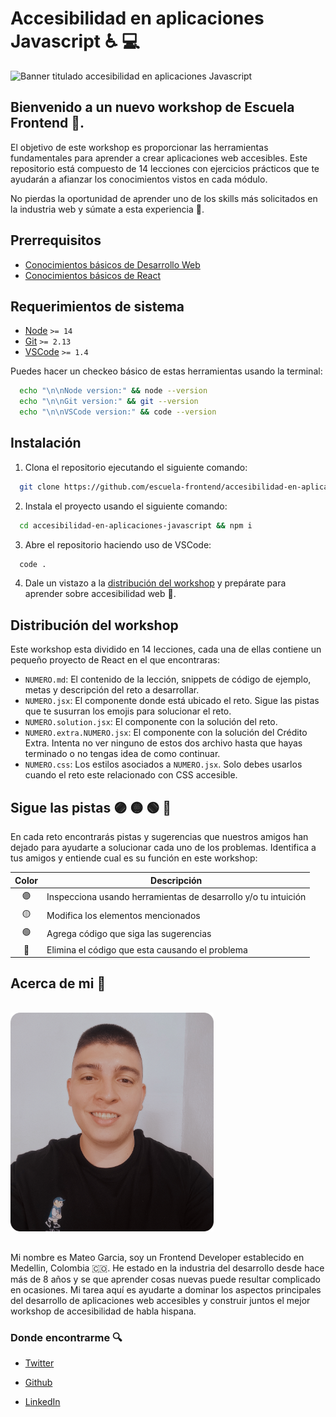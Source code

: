 # Accesibilidad en aplicaciones Javascript ♿️ 💻

![Banner titulado accesibilidad en aplicaciones Javascript](./assets/banner.svg)

## Bienvenido a un nuevo workshop de Escuela Frontend 👋.

El objetivo de este workshop es proporcionar las herramientas fundamentales para aprender a crear aplicaciones web accesibles. Este repositorio está compuesto de 14 lecciones con ejercicios prácticos que te ayudarán a afianzar los conocimientos vistos en cada módulo.

No pierdas la oportunidad de aprender uno de los skills más solicitados en la industria web y súmate a esta experiencia 💪.

## Prerrequisitos

- [Conocimientos básicos de Desarrollo Web](https://blog.teo-garcia.dev/que-demonios-es-desarrollo-web)
- [Conocimientos básicos de React](https://www.escuelafrontend.com/cursos/curso-practico-de-react)

## Requerimientos de sistema

- [Node](https://nodejs.org/) `>= 14`
- [Git](https://git-scm.com/) `>= 2.13`
- [VSCode](https://code.visualstudio.com/) `>= 1.4`

Puedes hacer un checkeo básico de estas herramientas usando la terminal:

```bash
  echo "\n\nNode version:" && node --version
  echo "\n\nGit version:" && git --version
  echo "\n\nVSCode version:" && code --version
```

## Instalación

1. Clona el repositorio ejecutando el siguiente comando:

```bash
  git clone https://github.com/escuela-frontend/accesibilidad-en-aplicaciones-javascript
```

2. Instala el proyecto usando el siguiente comando:

```bash
  cd accesibilidad-en-aplicaciones-javascript && npm i
```

3. Abre el repositorio haciendo uso de VSCode:

```bash
  code .
```

4. Dale un vistazo a la [distribución del workshop](#distribución-del-workshop) y prepárate para aprender sobre accesibilidad web 🤘.

## Distribución del workshop

Este workshop esta dividido en 14 lecciones, cada una de ellas contiene un pequeño proyecto de React en el que encontraras:

- `NUMERO.md`: El contenido de la lección, snippets de código de ejemplo, metas y descripción del reto a desarrollar.
- `NUMERO.jsx`: El componente donde está ubicado el reto. Sigue las pistas que te susurran los emojis para solucionar el reto.
- `NUMERO.solution.jsx`: El componente con la solución del reto.
- `NUMERO.extra.NUMERO.jsx`: El componente con la solución del Crédito Extra. Intenta no ver ninguno de estos dos archivo hasta que hayas terminado o no tengas idea de como continuar.
- `NUMERO.css`: Los estilos asociados a `NUMERO.jsx`. Solo debes usarlos cuando el reto este relacionado con CSS accesible.

## Sigue las pistas 🟣 🟡 🟢 🔴

En cada reto encontrarás pistas y sugerencias que nuestros amigos han dejado para ayudarte a solucionar cada uno de los problemas. Identifica a tus amigos y entiende cual es su función en este workshop:

| **Color** | **Descripción**                                                |
| :-------: | -------------------------------------------------------------- |
|    🟣     | Inspecciona usando herramientas de desarrollo y/o tu intuición |
|    🟡     | Modifica los elementos mencionados                             |
|    🟢     | Agrega código que siga las sugerencias                         |
|    🔴     | Elimina el código que esta causando el problema                |

## Acerca de mi 👋

<img src="./assets/author.png" width="325" height="350" alt="Foto de mi sonriendo" style="margin: 16px 0;" />

Mi nombre es Mateo Garcia, soy un Frontend Developer establecido en Medellin, Colombia 🇨🇴. He estado en la industria del desarrollo desde hace más de 8 años y se que aprender cosas nuevas puede resultar complicado en ocasiones. Mi tarea aquí es ayudarte a dominar los aspectos principales del desarrollo de aplicaciones web accesibles y construir juntos el mejor workshop de accesibilidad de habla hispana.

### Donde encontrarme 🔍

- [Twitter](https://twitter.com/_teo_garcia)

- [Github](https://github.com/teo-garcia)

- [LinkedIn](https://www.linkedin.com/in/teogarcia0)
